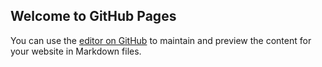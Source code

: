 ## Welcome to GitHub Pages

You can use the [editor on GitHub](https://github.com/Gers2017/gers2017.githu.io/edit/gh-pages/index.md) to maintain and preview the content for your website in Markdown files.
